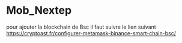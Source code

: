 # Mob_Nextep

pour ajouter la blockchain de Bsc il faut suivre le lien suivant https://cryptoast.fr/configurer-metamask-binance-smart-chain-bsc/